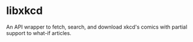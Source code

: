 # libxkcd
An API wrapper to fetch, search, and download xkcd's comics with partial support to what-if articles.
